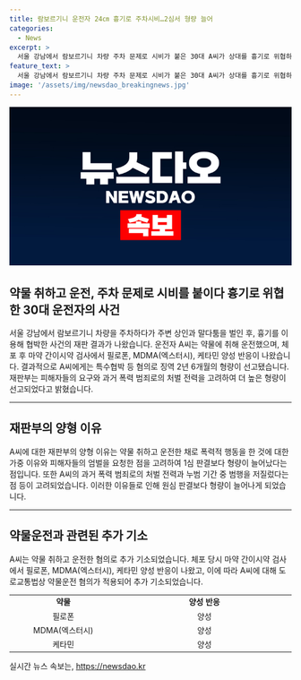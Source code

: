 ```yaml
---
title: 람보르기니 운전자 24㎝ 흉기로 주차시비…2심서 형량 늘어
categories:
  - News
excerpt: >
  서울 강남에서 람보르기니 차량 주차 문제로 시비가 붙은 30대 A씨가 상대를 흉기로 위협하여 재판을 받았다. 약물에 취해 운전 중인 A씨는 1심보다 형량이 늘어난 2년 6개월의 징역을 선고받았으며, 재판부는 피해자들의 요구를 고려하여 더 높은 형을 선고했다고 밝혔다. A씨는 주차 중 흉기를 들고 협박한 혐의 외에도 약물운전 등 다수의 혐의가 추가 기소되었다.
feature_text: >
  서울 강남에서 람보르기니 차량 주차 문제로 시비가 붙은 30대 A씨가 상대를 흉기로 위협하여 재판을 받았다. 약물에 취해 운전 중인 A씨는 1심보다 형량이 늘어난 2년 6개월의 징역을 선고받았으며, 재판부는 피해자들의 요구를 고려하여 더 높은 형을 선고했다고 밝혔다. A씨는 주차 중 흉기를 들고 협박한 혐의 외에도 약물운전 등 다수의 혐의가 추가 기소되었다.
image: '/assets/img/newsdao_breakingnews.jpg'
---
```


<p><img src="/assets/img/newsdao_breakingnews.jpg" alt="ontimetimes 속보" /></p>

<h2 data-ke-size="size26">약물 취하고 운전, 주차 문제로 시비를 붙이다 흉기로 위협한 30대 운전자의 사건</h2>

<p data-ke-size="size16">서울 강남에서 람보르기니 차량을 주차하다가 주변 상인과 말다툼을 벌인 후, 흉기를 이용해 협박한 사건의 재판 결과가 나왔습니다. 운전자 A씨는 약물에 취해 운전했으며, 체포 후 마약 간이시약 검사에서 필로폰, MDMA(엑스터시), 케타민 양성 반응이 나왔습니다. 결과적으로 A씨에게는 특수협박 등 혐의로 징역 2년 6개월의 형량이 선고됐습니다. 재판부는 피해자들의 요구와 과거 폭력 범죄로의 처벌 전력을 고려하여 더 높은 형량이 선고되었다고 밝혔습니다.</p>

<hr>

<h2 data-ke-size="size26">재판부의 양형 이유</h2>

<p data-ke-size="size16">A씨에 대한 재판부의 양형 이유는 약물 취하고 운전한 채로 폭력적 행동을 한 것에 대한 가중 이유와 피해자들의 엄벌을 요청한 점을 고려하여 1심 판결보다 형량이 늘어났다는 점입니다. 또한 A씨의 과거 폭력 범죄로의 처벌 전력과 누범 기간 중 범행을 저질렀다는 점 등이 고려되었습니다. 이러한 이유들로 인해 원심 판결보다 형량이 늘어나게 되었습니다.</p>

<hr>

<h2 data-ke-size="size26">약물운전과 관련된 추가 기소</h2>

<p data-ke-size="size16">A씨는 약물 취하고 운전한 혐의로 추가 기소되었습니다. 체포 당시 마약 간이시약 검사에서 필로폰, MDMA(엑스터시), 케타민 양성 반응이 나왔고, 이에 따라 A씨에 대해 도로교통법상 약물운전 혐의가 적용되어 추가 기소되었습니다.</p>

<table>
  <colgroup>
    <col style="width: 251px;">
    <col style="width: 456px;">
  </colgroup>
  <tr>
    <td style="text-align: center; height: 17px;"><b>약물</b></td>
    <td style="text-align: center; height: 17px;"><b>양성 반응</b></td>
  </tr>
  <tr>
    <td style="text-align: center; height: 17px;">필로폰</td>
    <td style="text-align: center; height: 17px;">양성</td>
  </tr>
  <tr>
    <td style="text-align: center; height: 17px;">MDMA(엑스터시)</td>
    <td style="text-align: center; height: 17px;">양성</td>
  </tr>
  <tr>
    <td style="text-align: center; height: 17px;">케타민</td>
    <td style="text-align: center; height: 17px;">양성</td>
  </tr>
</table>

<p data-ke-size="size16"></p>
실시간 뉴스 속보는, <a href="https://newsdao.kr" rel="dofollow">https://newsdao.kr</a>


